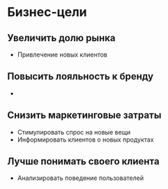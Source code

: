 # Бизнес-цели

## Увеличить долю рынка
- Привлечение новых клиентов

## Повысить лояльность к бренду
- 

## Снизить маркетинговые затраты
- Стимулировать спрос на новые вещи
- Информировать клиентов о новых продуктах

## Лучше понимать своего клиента
- Анализировать поведение пользователей
